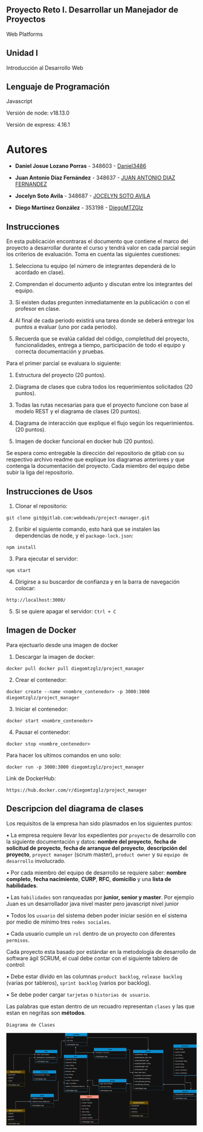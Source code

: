 ## Proyecto Reto I. Desarrollar un Manejador de Proyectos

Web Platforms

## Unidad I

Introducción al Desarrollo Web

## Lenguaje de Programación

Javascript

Versión de node: v18.13.0

Versión de express: 4.16.1

# Autores

- **Daniel Josue Lozano Porras** - 348603 - [Daniel3486](https://gitlab.com/a348603)

- **Juan Antonio Díaz Fernández** - 348637 - [JUAN ANTONIO DIAZ FERNANDEZ](https://gitlab.com/a348637)

- **Jocelyn Soto Avila** - 348687 - [JOCELYN SOTO AVILA](https://gitlab.com/a348687)

- **Diego Martínez González** - 353198 - [DiegoMTZGlz](https://github.com/DiegoMTZGlz)

## Instrucciones

En esta publicación encontraras el documento que contiene el marco del proyecto a desarrollar durante el curso y tendrá valor en cada parcial según los criterios de evaluación. Toma en cuenta las siguientes cuestiones:

1. Selecciona tu equipo (el número de integrantes dependerá de lo acordado en clase).

2. Comprendan el documento adjunto y discutan entre los integrantes del equipo.

3. Sí existen dudas pregunten inmediatamente en la publicación o con el profesor en clase.

4. Al final de cada periodo existirá una tarea donde se deberá entregar los puntos a evaluar (uno por cada periodo).

5. Recuerda que se evalúa calidad del código, completitud del proyecto, funcionalidades, entrega a tiempo, participación de todo el equipo y correcta documentación y pruebas.

Para el primer parcial se evaluara lo siguiente:

1. Estructura del proyecto (20 puntos).

2. Diagrama de clases que cubra todos los requerimientos solicitados (20 puntos).

3. Todas las rutas necesarias para que el proyecto funcione con base al modelo REST y el diagrama de clases (20 puntos).

4. Diagrama de interacción que explique el flujo según los requerimientos. (20 puntos).

5. Imagen de docker funcional en docker hub (20 puntos).

Se espera como entregable la dirección del repositorio de gitlab con su respectivo archivo readme que explique los diagramas anteriores y que contenga la documentación del proyecto. Cada miembro del equipo debe subir la liga del repositorio.

## Instrucciones de Usos

1. Clonar el repositorio:

```
git clone git@gitlab.com:webdeads/project-manager.git
```

2. Esribir el siguiente comando, esto hará que se instalen las dependencias de node, y el `package-lock.json`:

```
npm install
```

3. Para ejecutar el servidor:

```
npm start
```

4. Dirigirse a su buscardor de confianza y en la barra de navegación colocar:

```
http://localhost:3000/
```

5. Si se quiere apagar el servidor: `Ctrl + C`

## Imagen de Docker

Para ejectuarlo desde una imagen de docker

1. Descargar la imagen de docker:

```
docker pull docker pull diegomtzglz/project_manager
```

2. Crear el contenedor:

```
docker create --name <nombre_contenedor> -p 3000:3000 diegomtzglz/project_manager
```

3. Iniciar el contenedor:

```
docker start <nombre_contenedor>
```

4. Pausar el contenedor:

```
docker stop <nombre_contenedor>
```

Para hacer los ultimos comandos en uno solo:

```
docker run -p 3000:3000 diegomtzglz/project_manager
```

Link de DockerHub:

```
https://hub.docker.com/r/diegomtzglz/project_manager
```

## Descripcion del diagrama de clases

Los requisitos de la empresa han sido plasmados en los siguientes puntos:
    
• La empresa requiere llevar los expedientes por `proyecto` de desarrollo con la siguiente
    documentación y datos: **nombre del proyecto**, **fecha de solicitud de proyecto**, **fecha de
    arranque del proyecto**, **descripción del proyecto**, `proyect manager` (scrum master), `product
    owner` y su `equipo de desarrollo` involucrado.

• Por cada miembro del equipo de desarrollo se requiere saber: **nombre completo**, **fecha
    nacimiento**, **CURP**, **RFC**, **domicilio** y una **lista de habilidades**.

• Las `habilidades` son ranqueadas por **junior, senior y master**. Por ejemplo Juan es un
    desarrollador java nivel master pero javascript nivel junior
    
• Todos los `usuario` del sistema deben poder iniciar sesión en el sistema por medio de mínimo tres `redes sociales`.

• Cada usuario cumple un `rol` dentro de un proyecto con diferentes `permisos`.

Cada proyecto esta basado por estándar en la metodología de desarrollo de software ágil
SCRUM, el cual debe contar con el siguiente tablero de control:
    
• Debe estar divido en las columnas `product backlog`, `release backlog` (varias por tableros), `sprint backlog` (varios por backlog).

• Se debe poder cargar `tarjetas` o `historias de usuario`.

Las palabras que estan dentro de un recuadro representan `clases` y las que estan en negritas son **métodos**.

`Diagrama de Clases`

![diagramaDeClases](./Diagramas/project_challenge_web_platforms.jpg)
